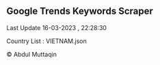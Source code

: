 

## Google Trends Keywords Scraper 
 
Last Update 16-03-2023 , 22:28:30

Country List :
VIETNAM.json



© Abdul Muttaqin 
